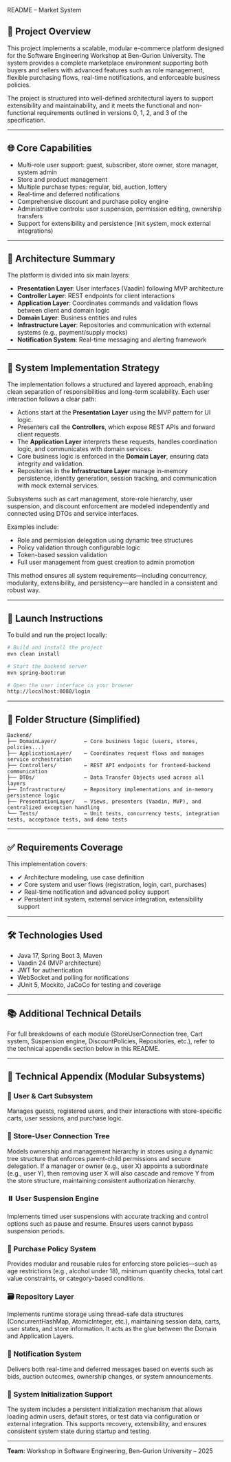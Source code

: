  README – Market System 

## 🧾 Project Overview
This project implements a scalable, modular e-commerce platform designed for the Software Engineering Workshop at Ben-Gurion University. The system provides a complete marketplace environment supporting both buyers and sellers with advanced features such as role management, flexible purchasing flows, real-time notifications, and enforceable business policies.

The project is structured into well-defined architectural layers to support extensibility and maintainability, and it meets the functional and non-functional requirements outlined in versions 0, 1, 2, and 3 of the specification.

---

## 🌐 Core Capabilities
- Multi-role user support: guest, subscriber, store owner, store manager, system admin
- Store and product management
- Multiple purchase types: regular, bid, auction, lottery
- Real-time and deferred notifications
- Comprehensive discount and purchase policy engine
- Administrative controls: user suspension, permission editing, ownership transfers
- Support for extensibility and persistence (init system, mock external integrations)

---

## 🧱 Architecture Summary
The platform is divided into six main layers:

- **Presentation Layer**: User interfaces (Vaadin) following MVP architecture
- **Controller Layer**: REST endpoints for client interactions
- **Application Layer**: Coordinates commands and validation flows between client and domain logic
- **Domain Layer**: Business entities and rules
- **Infrastructure Layer**: Repositories and communication with external systems (e.g., payment/supply mocks)
- **Notification System**: Real-time messaging and alerting framework

---

## 🔄 System Implementation Strategy
The implementation follows a structured and layered approach, enabling clean separation of responsibilities and long-term scalability. Each user interaction follows a clear path:

- Actions start at the **Presentation Layer** using the MVP pattern for UI logic.
- Presenters call the **Controllers**, which expose REST APIs and forward client requests.
- The **Application Layer** interprets these requests, handles coordination logic, and communicates with domain services.
- Core business logic is enforced in the **Domain Layer**, ensuring data integrity and validation.
- Repositories in the **Infrastructure Layer** manage in-memory persistence, identity generation, session tracking, and communication with mock external services.

Subsystems such as cart management, store-role hierarchy, user suspension, and discount enforcement are modeled independently and connected using DTOs and service interfaces.

Examples include:
- Role and permission delegation using dynamic tree structures
- Policy validation through configurable logic
- Token-based session validation
- Full user management from guest creation to admin promotion

This method ensures all system requirements—including concurrency, modularity, extensibility, and persistency—are handled in a consistent and robust way.

---

## 🚀 Launch Instructions
To build and run the project locally:
```bash
# Build and install the project
mvn clean install

# Start the backend server
mvn spring-boot:run

# Open the user interface in your browser
http://localhost:8080/login
```

---

## 📁 Folder Structure (Simplified)
```
Backend/
├── DomainLayer/         ← Core business logic (users, stores, policies...)
├── ApplicationLayer/    ← Coordinates request flows and manages service orchestration
├── Controllers/         ← REST API endpoints for frontend-backend communication
├── DTOs/                ← Data Transfer Objects used across all layers
├── Infrastructure/      ← Repository implementations and in-memory persistence logic
├── PresentationLayer/   ← Views, presenters (Vaadin, MVP), and centralized exception handling
└── Tests/               ← Unit tests, concurrency tests, integration tests, acceptance tests, and demo tests
```

---

## ✅ Requirements Coverage
This implementation covers:
- ✔ Architecture modeling, use case definition
- ✔ Core system and user flows (registration, login, cart, purchases)
- ✔ Real-time notification and advanced policy support
- ✔ Persistent init system, external service integration, extensibility support

---

## 🛠 Technologies Used
- Java 17, Spring Boot 3, Maven
- Vaadin 24 (MVP architecture)
- JWT for authentication
- WebSocket and polling for notifications
- JUnit 5, Mockito, JaCoCo for testing and coverage

---

## 📚 Additional Technical Details
For full breakdowns of each module (StoreUserConnection tree, Cart system, Suspension engine, DiscountPolicies, Repositories, etc.), refer to the technical appendix section below in this README.

---

## 📌 Technical Appendix (Modular Subsystems)

### 🔐 User & Cart Subsystem
Manages guests, registered users, and their interactions with store-specific carts, user sessions, and purchase logic.

### 🌲 Store-User Connection Tree
Models ownership and management hierarchy in stores using a dynamic tree structure that enforces parent-child permissions and secure delegation.
If a manager or owner (e.g., user X) appoints a subordinate (e.g., user Y), then removing user X will also cascade and remove Y from the store structure, maintaining consistent authorization hierarchy.

### ⏸️ User Suspension Engine
Implements timed user suspensions with accurate tracking and control options such as pause and resume. Ensures users cannot bypass suspension periods.

### 🎯 Purchase Policy System
Provides modular and reusable rules for enforcing store policies—such as age restrictions (e.g., alcohol under 18), minimum quantity checks, total cart value constraints, or category-based conditions.

### 🗃 Repository Layer
Implements runtime storage using thread-safe data structures (ConcurrentHashMap, AtomicInteger, etc.), maintaining session data, carts, user states, and store information. It acts as the glue between the Domain and Application Layers.

### 🔔 Notification System
Delivers both real-time and deferred messages based on events such as bids, auction outcomes, ownership changes, or system announcements.

### 🧩 System Initialization Support
The system includes a persistent initialization mechanism that allows loading admin users, default stores, or test data via configuration or external integration. This supports recovery, extensibility, and ensures consistent system state during startup and testing.

---

**Team**: Workshop in Software Engineering, Ben-Gurion University – 2025
